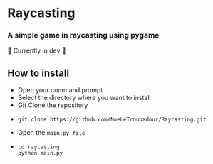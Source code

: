 # Raycasting
### A simple game in raycasting using pygame
🚧 Currently in dev 🚧
## How to install
- Open your command prompt
- Select the directory where you want to install
- Git Clone the repository
- ```
  git clone https://github.com/NoeLeTroubadour/Raycasting.git
  ```
- Open the ```main.py file```
- ```
  cd raycasting
  python main.py
  ```
